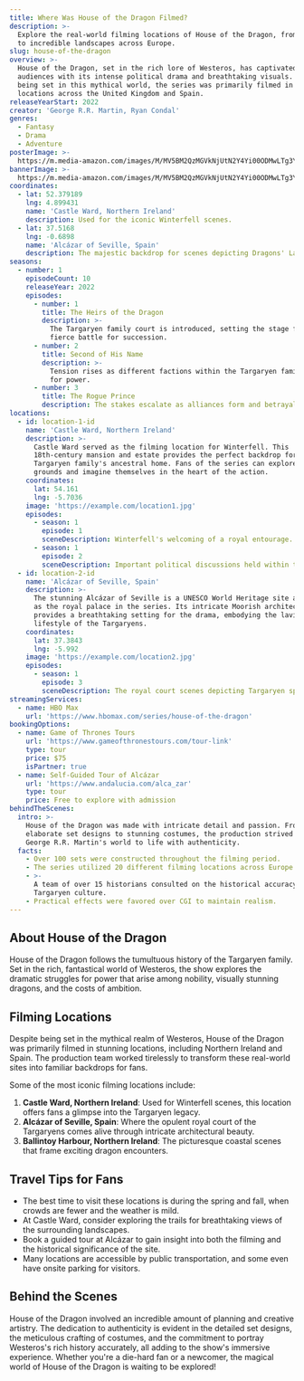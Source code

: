 ```yaml
---
title: Where Was House of the Dragon Filmed?
description: >-
  Explore the real-world filming locations of House of the Dragon, from Westeros
  to incredible landscapes across Europe.
slug: house-of-the-dragon
overview: >-
  House of the Dragon, set in the rich lore of Westeros, has captivated
  audiences with its intense political drama and breathtaking visuals. Despite
  being set in this mythical world, the series was primarily filmed in stunning
  locations across the United Kingdom and Spain.
releaseYearStart: 2022
creator: 'George R.R. Martin, Ryan Condal'
genres:
  - Fantasy
  - Drama
  - Adventure
posterImage: >-
  https://m.media-amazon.com/images/M/MV5BM2QzMGVkNjUtN2Y4Yi00ODMwLTg3YzktYzUxYjJlNjFjNDY1XkEyXkFqcGc@._V1_SX300.jpg
bannerImage: >-
  https://m.media-amazon.com/images/M/MV5BM2QzMGVkNjUtN2Y4Yi00ODMwLTg3YzktYzUxYjJlNjFjNDY1XkEyXkFqcGc@._V1_SX300.jpg
coordinates:
  - lat: 52.379189
    lng: 4.899431
    name: 'Castle Ward, Northern Ireland'
    description: Used for the iconic Winterfell scenes.
  - lat: 37.5168
    lng: -0.6898
    name: 'Alcázar of Seville, Spain'
    description: The majestic backdrop for scenes depicting Dragons' Landing.
seasons:
  - number: 1
    episodeCount: 10
    releaseYear: 2022
    episodes:
      - number: 1
        title: The Heirs of the Dragon
        description: >-
          The Targaryen family court is introduced, setting the stage for a
          fierce battle for succession.
      - number: 2
        title: Second of His Name
        description: >-
          Tension rises as different factions within the Targaryen family vie
          for power.
      - number: 3
        title: The Rogue Prince
        description: The stakes escalate as alliances form and betrayals loom.
locations:
  - id: location-1-id
    name: 'Castle Ward, Northern Ireland'
    description: >-
      Castle Ward served as the filming location for Winterfell. This
      18th-century mansion and estate provides the perfect backdrop for the
      Targaryen family's ancestral home. Fans of the series can explore the lush
      grounds and imagine themselves in the heart of the action.
    coordinates:
      lat: 54.161
      lng: -5.7036
    image: 'https://example.com/location1.jpg'
    episodes:
      - season: 1
        episode: 1
        sceneDescription: Winterfell's welcoming of a royal entourage.
      - season: 1
        episode: 2
        sceneDescription: Important political discussions held within the castle walls.
  - id: location-2-id
    name: 'Alcázar of Seville, Spain'
    description: >-
      The stunning Alcázar of Seville is a UNESCO World Heritage site and serves
      as the royal palace in the series. Its intricate Moorish architecture
      provides a breathtaking setting for the drama, embodying the lavish
      lifestyle of the Targaryens.
    coordinates:
      lat: 37.3843
      lng: -5.992
    image: 'https://example.com/location2.jpg'
    episodes:
      - season: 1
        episode: 3
        sceneDescription: The royal court scenes depicting Targaryen splendor.
streamingServices:
  - name: HBO Max
    url: 'https://www.hbomax.com/series/house-of-the-dragon'
bookingOptions:
  - name: Game of Thrones Tours
    url: 'https://www.gameofthronestours.com/tour-link'
    type: tour
    price: $75
    isPartner: true
  - name: Self-Guided Tour of Alcázar
    url: 'https://www.andalucia.com/alca_zar'
    type: tour
    price: Free to explore with admission
behindTheScenes:
  intro: >-
    House of the Dragon was made with intricate detail and passion. From
    elaborate set designs to stunning costumes, the production strived to bring
    George R.R. Martin's world to life with authenticity.
  facts:
    - Over 100 sets were constructed throughout the filming period.
    - The series utilized 20 different filming locations across Europe.
    - >-
      A team of over 15 historians consulted on the historical accuracy of the
      Targaryen culture.
    - Practical effects were favored over CGI to maintain realism.
---
```


## About House of the Dragon

House of the Dragon follows the tumultuous history of the Targaryen family. Set in the rich, fantastical world of Westeros, the show explores the dramatic struggles for power that arise among nobility, visually stunning dragons, and the costs of ambition.

## Filming Locations

Despite being set in the mythical realm of Westeros, House of the Dragon was primarily filmed in stunning locations, including Northern Ireland and Spain. The production team worked tirelessly to transform these real-world sites into familiar backdrops for fans.

Some of the most iconic filming locations include:

1. **Castle Ward, Northern Ireland**: Used for Winterfell scenes, this location offers fans a glimpse into the Targaryen legacy.
2. **Alcázar of Seville, Spain**: Where the opulent royal court of the Targaryens comes alive through intricate architectural beauty.
3. **Ballintoy Harbour, Northern Ireland**: The picturesque coastal scenes that frame exciting dragon encounters.

## Travel Tips for Fans

- The best time to visit these locations is during the spring and fall, when crowds are fewer and the weather is mild.
- At Castle Ward, consider exploring the trails for breathtaking views of the surrounding landscapes.
- Book a guided tour at Alcázar to gain insight into both the filming and the historical significance of the site.
- Many locations are accessible by public transportation, and some even have onsite parking for visitors.

## Behind the Scenes

House of the Dragon involved an incredible amount of planning and creative artistry. The dedication to authenticity is evident in the detailed set designs, the meticulous crafting of costumes, and the commitment to portray Westeros's rich history accurately, all adding to the show's immersive experience. Whether you're a die-hard fan or a newcomer, the magical world of House of the Dragon is waiting to be explored!
